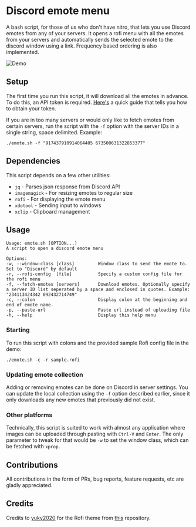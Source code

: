 # Discord emote menu

A bash script, for those of us who don't have nitro, that lets you use Discord emotes from any of your servers. It opens a rofi menu with all the emotes from your servers and automatically sends the selected emote to the discord window using a link. Frequency based ordering is also implemented.

![Demo](screenshots/demo.png)

## Setup

The first time you run this script, it will download all the emotes in advance. To do this, an API token is required. [Here's](https://discordhelp.net/discord-token) a quick guide that tells you how to obtain your token.

If you are in too many servers or would only like to fetch emotes from certain servers, run the script with the `-f` option with the server IDs in a single string, space delimited. Example:

```
./emote.sh -f "917437910914064405 673500631322853377"
```

## Dependencies

This script depends on a few other utilities:

- `jq` - Parses json response from Discord API
- `imagemagick` - For resizing emotes to regular size
- `rofi` - For displaying the emote menu
- `xdotool` - Sending input to windows
- `xclip` - Clipboard management

## Usage

```
Usage: emote.sh [OPTION...]
A script to open a discord emote menu

Options:
-w, --window-class [class]         Window class to send the emote to. Set to "Discord" by default
-r, --rofi-config  [file]          Specify a custom config file for the rofi menu
-f, --fetch-emotes [servers]       Download emotes. Optionally specify a server ID list seperated by a space and enclosed in quotes. Example: "234113424342 092432714749"
-c, --colon                        Display colon at the beginning and end of emote name.
-p, --paste-url                    Paste url instead of uploading file
-h, --help                         Display this help menu
```

### Starting

To run this script with colons and the provided sample Rofi config file in the demo:

```
./emote.sh -c -r sample.rofi
```

### Updating emote collection

Adding or removing emotes can be done on Discord in server settings. You can update the local collection using the `-f` option described earlier, since it only downloads any new emotes that previously did not exist.

### Other platforms

Technically, this script is suited to work with almost any application where images can be uploaded through pasting with `Ctrl-V` and `Enter`.
The only parameter to tweak for that would be `-w` to set the window class, which can be fetched with `xprop`.

## Contributions

All contributions in the form of PRs, bug reports, feature requests, etc are gladly appreciated.

## Credits

Credits to [yuky2020](https://github.com/yuky2020) for the Rofi theme from [this](https://github.com/yuky2020/rofi-themes) repository.
